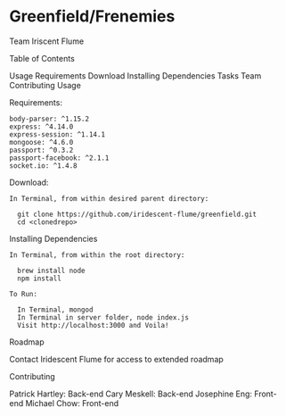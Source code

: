 # Greenfield/Frenemies

Team Iriscent Flume

Table of Contents

  Usage
  Requirements
  Download
  Installing Dependencies
  Tasks
  Team
  Contributing
  Usage

Requirements:

    body-parser: ^1.15.2
    express: ^4.14.0
    express-session: ^1.14.1
    mongoose: ^4.6.0
    passport: ^0.3.2
    passport-facebook: ^2.1.1
    socket.io: ^1.4.8

  Download:
  
    In Terminal, from within desired parent directory:
  
      git clone https://github.com/iridescent-flume/greenfield.git
      cd <clonedrepo>

  Installing Dependencies

    In Terminal, from within the root directory:

      brew install node
      npm install

    To Run:
  
      In Terminal, mongod
      In Terminal in server folder, node index.js
      Visit http://localhost:3000 and Voila!

Roadmap

  Contact Iridescent Flume for access to extended roadmap

Contributing

  Patrick Hartley: Back-end
  Cary Meskell: Back-end
  Josephine Eng: Front-end
  Michael Chow: Front-end
